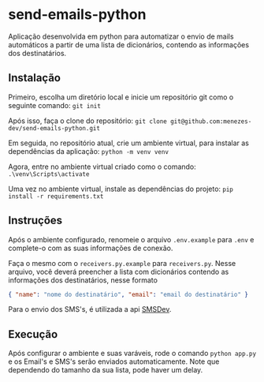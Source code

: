 # send-emails-python

Aplicação desenvolvida em python para automatizar o envio de mails automáticos a partir de uma lista de dicionários, contendo as informações dos destinatários.

## Instalação

Primeiro, escolha um diretório local e inicie um repositório git como o seguinte comando: `git init`

Após isso, faça o clone do repositório: `git clone git@github.com:menezes-dev/send-emails-python.git`

Em seguida, no repositório atual, crie um ambiente virtual, para instalar as dependências da aplicação: `python -m venv venv`

Agora, entre no ambiente virtual criado como o comando: `.\venv\Scripts\activate`

Uma vez no ambiente virtual, instale as dependências do projeto: `pip install -r requirements.txt`

## Instruções

Após o ambiente configurado, renomeie o arquivo `.env.example` para `.env` e complete-o com as suas informações de conexão.

Faça o mesmo com o `receivers.py.example` para `receivers.py`. Nesse arquivo, você deverá preencher a lista com dicionários contendo as informações dos destinatários, nesse formato

```json
{ "name": "nome do destinatário", "email": "email do destinatário" }
```

Para o envio dos SMS's, é utilizada a api [SMSDev](https://www.smsdev.com.br/envio-sms/).

## Execução

Após configurar o ambiente e suas varáveis, rode o comando `python app.py` e os Email's e SMS's serão enviados automaticamente. Note que dependendo do tamanho da sua lista, pode haver um delay.
